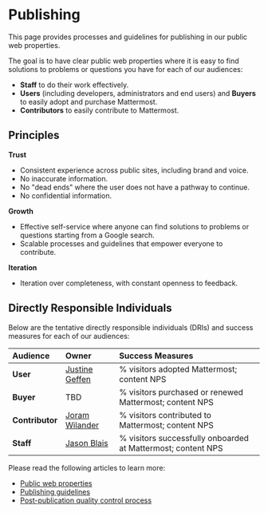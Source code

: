 # Publishing

This page provides processes and guidelines for publishing in our public web properties.

The goal is to have clear public web properties where it is easy to find solutions to problems or questions you have for each of our audiences:

* **Staff** to do their work effectively.
* **Users** \(including developers, administrators and end users\) and **Buyers** to easily adopt and purchase Mattermost.
* **Contributors** to easily contribute to Mattermost.

## Principles

**Trust**

* Consistent experience across public sites, including brand and voice.
* No inaccurate information.
* No "dead ends" where the user does not have a pathway to continue.
* No confidential information.

**Growth**

* Effective self-service where anyone can find solutions to problems or questions starting from a Google search.
* Scalable processes and guidelines that empower everyone to contribute.

**Iteration**

* Iteration over completeness, with constant openness to feedback.

## Directly Responsible Individuals

Below are the tentative directly responsible individuals \(DRIs\) and success measures for each of our audiences:

| Audience | Owner | Success Measures |
| :--- | :--- | :--- |
| **User** | [Justine Geffen](http://github.com/justinegeffen) | % visitors adopted Mattermost; content NPS |
| **Buyer** | TBD | % visitors purchased or renewed Mattermost; content NPS |
| **Contributor** | [Joram Wilander](http://github.com/jwilander) | % visitors contributed to Mattermost; content NPS |
| **Staff** | [Jason Blais](http://github.com/jasonblais) | % visitors successfully onboarded at Mattermost; content NPS |

Please read the following articles to learn more:

* [Public web properties](https://handbook.mattermost.com/operations/operations/publishing/web-properties)
* [Publishing guidelines](https://handbook.mattermost.com/operations/operations/publishing/publishing-guidelines)
* [Post-publication quality control process](https://handbook.mattermost.com/operations/operations/publishing/quality-control-process)
